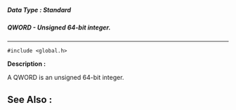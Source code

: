 ##### Data Type : Standard
##### QWORD - Unsigned 64-bit integer.
---
```
#include <global.h>
```
**Description :**

A QWORD is an unsigned 64-bit integer.

**See Also :**
---
